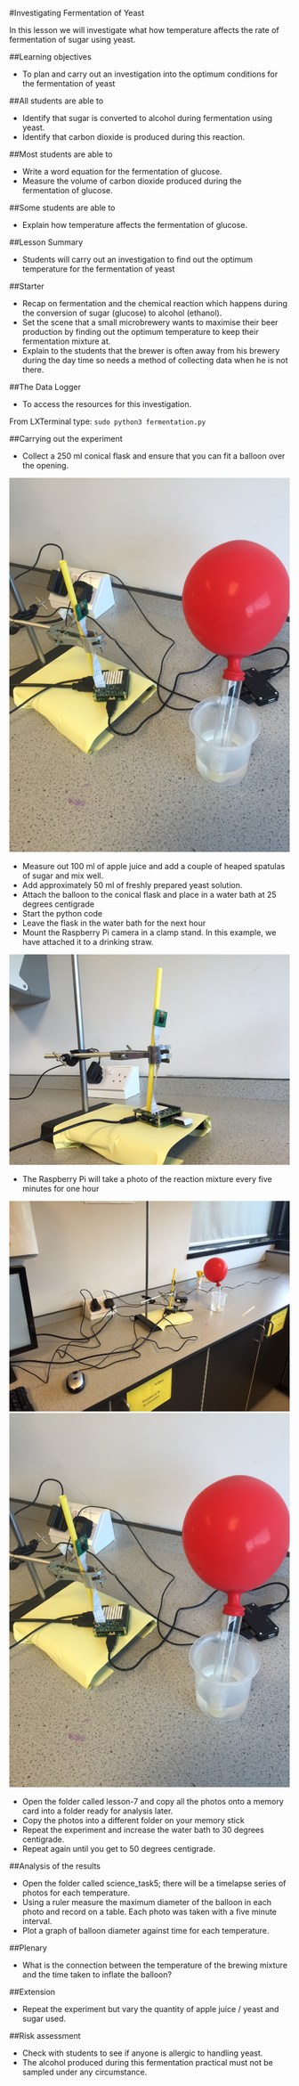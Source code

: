 #Investigating Fermentation of Yeast

In this lesson we will investigate what how temperature affects the rate of fermentation of sugar using yeast.

##Learning objectives

- To plan and carry out an investigation into the optimum conditions for the fermentation of yeast

##All students are able to

- Identify that sugar is converted to alcohol during fermentation using yeast.
- Identify that carbon dioxide is produced during this reaction.

##Most students are able to 

- Write a word equation for the fermentation of glucose.
- Measure the volume of carbon dioxide produced during the fermentation of glucose.

##Some students are able to

- Explain how temperature affects the fermentation of glucose.

##Lesson Summary

- Students will carry out an investigation to find out the optimum temperature for the fermentation of yeast 

##Starter

- Recap on fermentation and the chemical reaction which happens during the conversion of sugar (glucose) to alcohol (ethanol).
- Set the scene that a small microbrewery wants to maximise their beer production by finding out the optimum temperature to keep their fermentation mixture at.
- Explain to the students that the brewer is often away from his brewery during the day time so needs a method of collecting data when he is not there.


##The Data Logger

- To access the resources for this investigation.

From LXTerminal type: `sudo python3 fermentation.py` 

##Carrying out the experiment

- Collect a 250 ml conical flask and ensure that you can fit a balloon over the opening.

![set_up](images/ferm4.png)

- Measure out 100 ml of apple juice and add a couple of heaped spatulas of sugar and mix well.
- Add approximately 50 ml of freshly prepared yeast solution.
- Attach the balloon to the conical flask and place in a water bath at 25 degrees centigrade
- Start the python code 
- Leave the flask in the water bath for the next hour
- Mount the Raspberry Pi camera in a clamp stand. In this example, we have attached it to a drinking straw.

![set_up](images/ferm1.png)

- The Raspberry Pi will take a photo of the reaction mixture every five minutes for one hour

![set_up](images/ferm3.png)
![set_up](images/ferm4.png)

- Open the folder called lesson-7 and copy all the photos onto a memory card into a folder ready for analysis later.
- Copy the photos into a different folder on your memory stick
- Repeat the experiment and increase the water bath to 30 degrees centigrade.
- Repeat again until you get to 50 degrees centigrade.

##Analysis of the results

- Open the folder called science_task5; there will be a timelapse series of photos for each temperature.
- Using a ruler measure the maximum diameter of the balloon in each photo and record on a table. Each photo was taken with a five minute interval.
- Plot a graph of balloon diameter against time for each temperature. 



##Plenary 

- What is the connection between the temperature of the brewing mixture and the time taken to inflate the balloon?


##Extension

- Repeat the experiment but vary the quantity of apple juice / yeast and sugar used.

##Risk assessment

- Check with students to see if anyone is allergic to handling yeast.  
- The alcohol produced during this fermentation practical must not be sampled under any circumstance.

